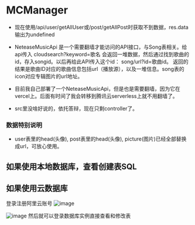 # MCManager

* 现在使用/api/user/getAllUser或/post/getAllPost时获取不到数据，res.data输出为undefined

* NeteaseMusicApi 是一个需要翻墙才能访问的API接口，与Song表相关。给api传入 cloudsearch?keyword=歌名 会返回一堆数据，然后通过找到歌曲的id，存入songid。以后再给此API传入这个id：
song/url?id=歌曲id。 返回的结果是歌曲ID对应的歌曲信息包括url（播放源），以及一堆信息。song表的icon对应专辑图片的url地址。
* 目前我自己部署了一个NeteaseMusicApi，但是也是需要翻墙，因为它在vercel上。后面有时间了我会转移到腾讯云serverless上就不用翻墙了。

* src里没啥好说的，依托答辩，现在只剩controller了。

### 数据特别说明
* user表里的head(头像), post表里的head(头像), picture(图片)已经全部替换成url，可放心使用。

## 如果使用本地数据库，查看创建表SQL

## 如果使用云数据库
登录注册阿里云账号
![image](https://user-images.githubusercontent.com/58733209/233963667-bae91b47-8cda-415a-919d-ad1304c6ca61.png)

![image](https://user-images.githubusercontent.com/58733209/233963528-fda060e0-243a-4704-b94e-e35f69922b9d.png)
然后就可以登录数据库实例直接查看和修改表
